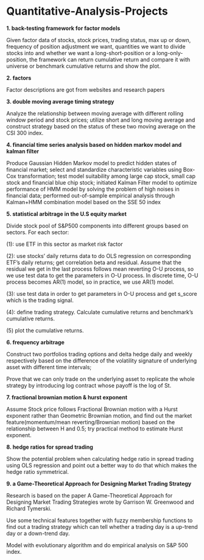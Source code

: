 # Quantitative-Analysis-Projects
**1. back-testing framework for factor models**

Given factor data of stocks, stock prices, trading status, max up or down, frequency of position adjustment we want, quantities we want to divide stocks into and whether we want a long-short-position or a long-only-position, the framework can return cumulative return and compare it with universe or benchmark cumulative returns and show the plot.

**2. factors**

Factor descriptions are got from websites and research papers

**3. double moving average timing strategy**

Analyze the relationship between moving average with different rolling window period and stock prices; utilize short and long moving average and construct strategy based on the status of these two moving average on the CSI 300 index.

**4. financial time series analysis based on hidden markov model and kalman filter**

Produce Gaussian Hidden Markov model to predict hidden states of financial market; select and standardize characteristic variables using Box-Cox transformation; test model suitability among large cap stock, small cap stock and financial blue chip stock; 
initiated Kalman Filter model to optimize performance of HMM model by solving the problem of high noises in financial data; performed out-of-sample empirical analysis through Kalman+HMM combination model based on the SSE 50 index

**5. statistical arbitrage in the U.S equity market**

Divide stock pool of S&P500 components into different groups based on sectors.
For each sector:

(1): use ETF in this sector as market risk factor

(2): use stocks’ daily returns data to do OLS regression on corresponding ETF’s daily returns; get correlation beta and residual. Assume that the residual we get in the last process follows mean reverting O-U process, so we use test data to get the parameters in O-U process. In discrete time, O-U process becomes AR(1) model, so in practice, we use AR(1) model.

(3): use test data in order to get parameters in O-U process and get s_score which is the trading signal.

(4): define trading strategy. Calculate cumulative returns and benchmark’s cumulative returns.

(5) plot the cumulative returns.

**6. frequency arbitrage**

Construct two portfolios trading options and delta hedge daily and weekly respectively based on the difference of the volatility signature of underlying asset with different time intervals;

Prove that we can only trade on the underlying asset to replicate the whole strategy by introducing log contract whose payoff is the log of St.

**7. fractional brownian motion & hurst exponent**

Assume Stock price follows Fractional Brownian motion with a Hurst exponent rather than Geometric Brownian motion, and find out the market feature(momentum/mean reverting/Brownian motion) based on the relationship between H and 0.5; try practical method to estimate Hurst exponent.

**8. hedge ratios for spread trading**

Show the potential problem when calculating hedge ratio in spread trading using OLS regression and point out a better way to do that which makes the hedge ratio symmetrical.

**9. a Game-Theoretical Approach for Designing Market Trading Strategy**

Research is based on the paper A Game-Theoretical Approach for Designing Market Trading Strategies wrote by Garrison W. Greenwood and Richard Tymerski.

Use some technical features together with fuzzy membership functions to find out a trading strategy which can tell whether a trading day is a up-trend day or a down-trend day.

Model with evolutionary algorithm and do empirical analysis on S&P 500 index.
